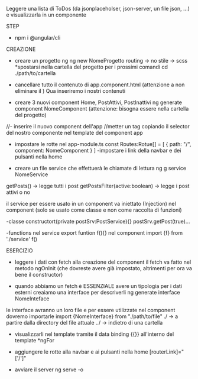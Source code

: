 Leggere una lista di ToDos (da jsonplaceholser, json-server, un file json, ...) e visualizzarla in un componente

STEP
- npm i @angular/cli

CREAZIONE
- creare un progetto ng
ng new NomeProgetto
routing -> no
stile -> scss
*spostarsi nella cartella del progetto per i prossimi comandi
cd ./path/to/cartella

- cancellare tutto il contenuto di app.component.html
(attenzione a non eliminare il <router-outlet>)
Qua inseriremo i nostri contenuti

- creare 3 nuovi component Home, PostAttivi, PostInattivi
ng generate component NomeComponent
(attenzione: bisogna essere nella cartella del progetto)

//- inserire il nuovo component dell'app
//metter un tag copiando il selector del nostro componente nel template del component app

- impostare le rotte nel app-module.ts 
const Routes:Rotue[] = [
    {
        path: "/",
        component: NomeComponent
    }
] 
-impostare i link della navbar e dei pulsanti nella home

- creare un file service che effettuerà le chiamate di lettura
ng g service NomeService

getPosts() -> legge tutti i post
getPostsFilter(active:boolean) -> legge i post attivi o no

il service per essere usato in un component va iniettato (Injection) nel component
(solo se usato come classe e non come raccolta di funzioni)

-classe
    constructort(private postSrv:PostService){}
    postSrv.getPost(true)...

-functions
nel service
    export funtion f(){}
nel component
    import {f} from './service'
    f()


ESERCIZIO
- leggere i dati con fetch alla creazione del component
il fetch va fatto nel metodo ngOnInit (che dovreste avere già impostato, altrimenti per ora va bene il constructor)

* quando abbiamo un fetch è ESSENZIALE avere un tipologia per i dati esterni
creaiamo una interface per descriverli
ng generate interface NomeInteface

le interface avranno un loro file e per essere utilizzate nel component dovremo importarle
import {NomeInterface} from "./path/to/file"
./ -> a partire dalla directory del file attuale
../ -> indietro di una cartella

- visualizzarli nel template
tramite il data binding {{}} all'interno del template
*ngFor

- aggiungere le rotte alla navbar e ai pulsanti nella home
[routerLink]="['/']"

- avviare il server
ng serve -o